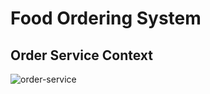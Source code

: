 # Food Ordering System
## Order Service Context
![order-service](https://github.com/lg-lab/food-ordering-system/assets/105936384/f221c459-2a73-4cd3-9e18-16984894493d)
